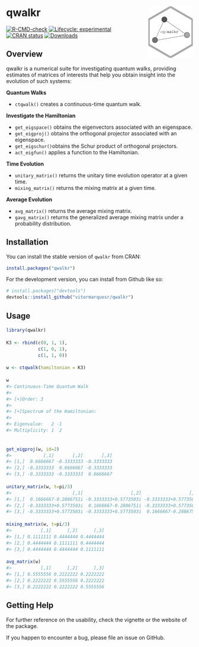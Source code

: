 
<!-- README.md is generated from README.Rmd. Please edit that file -->

# qwalkr <a href="https://vitormarquesr.github.io/qwalkr/"><img src="man/figures/logo.png" align="right" height="139" alt="qwalkr website" /></a>

<!-- badges: start -->

[![R-CMD-check](https://github.com/vitormarquesr/qwalkr/actions/workflows/R-CMD-check.yaml/badge.svg)](https://github.com/vitormarquesr/qwalkr/actions/workflows/R-CMD-check.yaml)
[![Lifecycle:
experimental](https://img.shields.io/badge/lifecycle-experimental-orange.svg)](https://lifecycle.r-lib.org/articles/stages.html#experimental)
[![CRAN
status](https://www.r-pkg.org/badges/version/qwalkr)](https://CRAN.R-project.org/package=qwalkr)
[![Downloads](https://cranlogs.r-pkg.org/badges/qwalkr)](https://cran.r-project.org/package=qwalkr)
<!-- badges: end -->

## Overview

qwalkr is a numerical suite for investigating quantum walks, providing
estimates of matrices of interests that help you obtain insight into the
evolution of such systems:

**Quantum Walks**

- `ctqwalk()` creates a continuous-time quantum walk.

**Investigate the Hamiltonian**

- `get_eigspace()` obtains the eigenvectors associated with an
  eigenspace.
- `get_eigproj()` obtains the orthogonal projector associated with an
  eigenspace.
- `get_eigschur()`obtains the Schur product of orthogonal projectors.
- `act_eigfun()` applies a function to the Hamiltonian.

**Time Evolution**

- `unitary_matrix()` returns the unitary time evolution operator at a
  given time.
- `mixing_matrix()` returns the mixing matrix at a given time.

**Average Evolution**

- `avg_matrix()` returns the average mixing matrix.
- `gavg_matrix()` returns the generalized average mixing matrix under a
  probability distribution.

## Installation

You can install the stable version of `qwalkr` from CRAN:

``` r
install.packages("qwalkr")
```

For the development version, you can install from Github like so:

``` r
# install.packages("devtools")
devtools::install_github("vitormarquesr/qwalkr")
```

## Usage

``` r
library(qwalkr)

K3 <- rbind(c(0, 1, 1),
            c(1, 0, 1),
            c(1, 1, 0))

w <- ctqwalk(hamiltonian = K3)

w
#> Continuous-Time Quantum Walk
#> 
#> [+]Order: 3 
#> 
#> [+]Spectrum of the Hamiltonian:
#>                   
#> Eigenvalue:   2 -1
#> Multiplicity: 1  2


get_eigproj(w, id=2)
#>            [,1]       [,2]       [,3]
#> [1,]  0.6666667 -0.3333333 -0.3333333
#> [2,] -0.3333333  0.6666667 -0.3333333
#> [3,] -0.3333333 -0.3333333  0.6666667

unitary_matrix(w, t=pi/3)
#>                       [,1]                  [,2]                  [,3]
#> [1,]  0.1666667-0.2886751i -0.3333333+0.5773503i -0.3333333+0.5773503i
#> [2,] -0.3333333+0.5773503i  0.1666667-0.2886751i -0.3333333+0.5773503i
#> [3,] -0.3333333+0.5773503i -0.3333333+0.5773503i  0.1666667-0.2886751i

mixing_matrix(w, t=pi/3)
#>           [,1]      [,2]      [,3]
#> [1,] 0.1111111 0.4444444 0.4444444
#> [2,] 0.4444444 0.1111111 0.4444444
#> [3,] 0.4444444 0.4444444 0.1111111

avg_matrix(w)
#>           [,1]      [,2]      [,3]
#> [1,] 0.5555556 0.2222222 0.2222222
#> [2,] 0.2222222 0.5555556 0.2222222
#> [3,] 0.2222222 0.2222222 0.5555556
```

## Getting Help

For further reference on the usability, check the vignette or the
website of the package.

If you happen to encounter a bug, please file an issue on GitHub.

